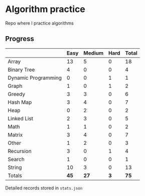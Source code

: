 # Algorithm practice

Repo where I practice algorithms <!--(and sometimes unit tests) -->

<!-- note: currently i am not testing for python, as i have not yet learned any python testing frameworks. -->
<!-- todo: display the json data in some online visualization. -->

## Progress

<!-- { javascript: 30, python: 43, both: 2 } -->
| |Easy|Medium|Hard|Total|
|-|-|-|-|-|
|Array|13|5|0|18|
|Binary Tree|4|0|0|4|
|Dynamic Programming|0|0|1|1|
|Graph|1|0|1|2|
|Greedy|3|3|0|6|
|Hash Map|3|4|0|7|
|Heap|0|2|0|2|
|Linked List|2|3|0|5|
|Math|1|1|0|2|
|Matrix|3|4|0|7|
|Other|1|2|0|3|
|Recursion|3|0|1|4|
|Search|1|0|0|1|
|String|10|3|0|13|
|Totals|**45**|**27**|**3**|**75**|

Detailed records stored in `stats.json`
